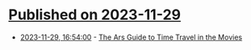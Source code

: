 # [Published on 2023-11-29](index.md)

* [2023-11-29, 16:54:00](https://soylentnews.org/article.pl?sid=23/11/28/1134254&from=rss) - [The Ars Guide to Time Travel in the Movies](https://soylentnews.org/article.pl?sid=23/11/28/1134254&from=rss)
